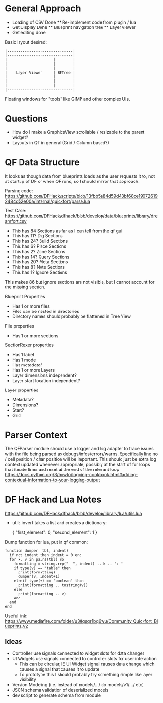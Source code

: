 # General Approach

* Loading of CSV Done
** Re-implement code from plugin / lua
* Get Display Done
** Blueprint navigation tree
** Layer viewer
* Get editing done

Basic layout desired:

    |------------------------------|
    |------------------------------|
    |                     |        |
    |                     |        |
    |                     |        |
    |    Layer Viewer     | BPTree |
    |                     |        |
    |                     |        |
    |                     |        |
    |------------------------------|

Floating windows for "tools" like GIMP and other complex UIs.

# Questions

* How do I make a GraphicsView scrollable / resizable to the parent widget?
* Layouts in QT in general (Grid / Column based?)

# QF Data Structure

It looks as though data from blueprints loads as the user requests it to, not
at startup of DF or when QF runs, so I should mirror that approach.

Parsing code:
https://github.com/DFHack/scripts/blob/13fbb5a84d59d43bf68ce190726192484d52e00a/internal/quickfort/parse.lua

Test Case:
https://github.com/DFHack/dfhack/blob/develop/data/blueprints/library/dreamfort.csv

* This has 84 Sections as far as I can tell from the qf gui
* This has 11? Dig Sections
* This has 24? Build Sections
* This has 6? Place Sections
* This has 2? Zone Sections
* This has 14? Query Sections
* This has 20? Meta Sections
* This has 8? Note Sections
* This has 1? Ignore Sections

This makes 86 but ignore sections are not visible, but I cannot account for the missing section.


Blueprint Properties
* Has 1 or more files
* Files can be nested in directories
* Directory names should probably be flattened in Tree View

File properties
* Has 1 or more sections

SectionRexer properties
* Has 1 label
* Has 1 mode
* Has metadata?
* Has 1 or more Layers
* Layer dimensions independent?
* Layer start location independent? 

Layer properties
* Metadata?
* Dimensions?
* Start?
* Grid

# Parser Context

The QFParser module should use a logger and log adapter to trace issues
with the file being parsed as debugs/infos/errors/warns. Specifically 
line no / cell position / char position will be important.  This should just
be extra log context updated whenever appropriate, possibly at the start of 
for loops that iterate lines and reset at the end of the relevant loop
https://docs.python.org/3/howto/logging-cookbook.html#adding-contextual-information-to-your-logging-output

# DF Hack and Lua Notes
https://github.com/DFHack/dfhack/blob/develop/library/lua/utils.lua
* utils.invert takes a list and creates a dictionary:


    {
        "first_element": 0,
        "second_element": 1
    }

Dump function for lua, put in qf common:
    
    function dumper (tbl, indent)
      if not indent then indent = 0 end
      for k, v in pairs(tbl) do
        formatting = string.rep("  ", indent) .. k .. ": "
        if type(v) == "table" then
          print(formatting)
          dumper(v, indent+1)
        elseif type(v) == 'boolean' then
          print(formatting .. tostring(v))
        else
          print(formatting .. v)
        end
      end
    end

Useful link:
https://www.mediafire.com/folder/u38qsqr1bq6wu/Community_Quickfort_Blueprints_v2

## Ideas
* Controller use signals connected to widget slots for data changes
* UI Widgets use signals connected to controller slots for user interaction
  * This can be circular, IE UI Widget signal causes data change which causes a signal that causes it to update
  * To prototype this I should probably try something simple like layer visibility
* Version Modeling (i.e. instead of models/.../ do models/v1/.../ etc)
* JSON schema validation of deserialized models
* dev script to generate schema from module

